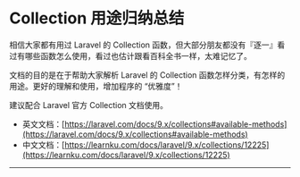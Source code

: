 # Collection 用途归纳总结

相信大家都有用过 Laravel 的 Collection 函数，但大部分朋友都没有『逐一』看过有哪些函数怎么使用，看过也估计跟看百科全书一样，太难记忆了。

文档的目的是在于帮助大家解析 Laravel 的 Collection 函数怎样分类，有怎样的用途。更好的理解和使用，增加程序的 “优雅度”！

建议配合 Laravel 官方 Collection 文档使用。

- 英文文档：[https://laravel.com/docs/9.x/collections#available-methods](https://laravel.com/docs/9.x/collections#available-methods)
- 中文文档：[https://learnku.com/docs/laravel/9.x/collections/12225](https://learnku.com/docs/laravel/9.x/collections/12225)

***




